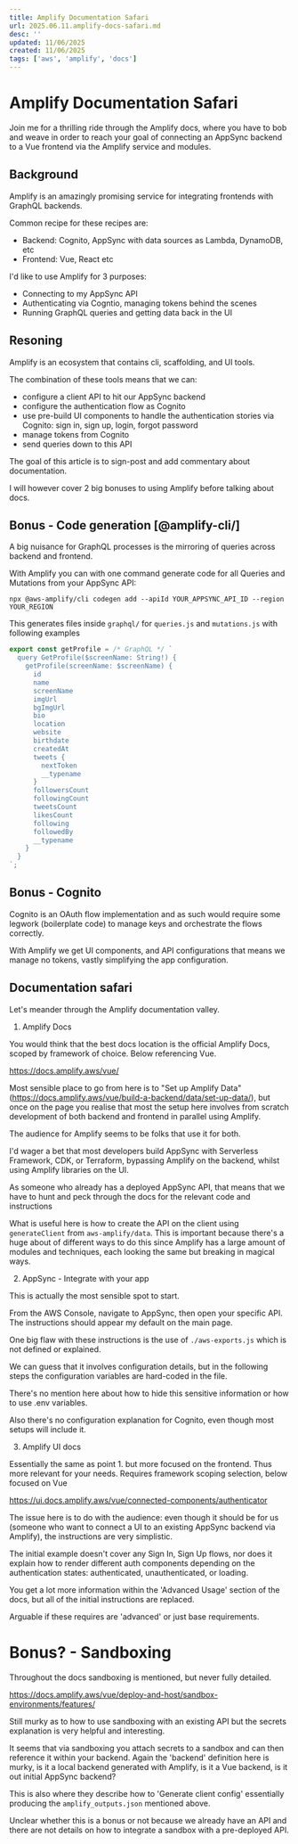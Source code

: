 ```yaml
---
title: Amplify Documentation Safari
url: 2025.06.11.amplify-docs-safari.md
desc: ''
updated: 11/06/2025
created: 11/06/2025
tags: ['aws', 'amplify', 'docs']
---
```



# Amplify Documentation Safari

Join me for a thrilling ride through the Amplify docs, where you have to bob and weave in order to reach your goal of connecting an AppSync backend to a Vue frontend via the Amplify service and modules.

## Background

Amplify is an amazingly promising service for integrating frontends with GraphQL backends.

Common recipe for these recipes are: 
- Backend: Cognito, AppSync with data sources as Lambda, DynamoDB, etc
- Frontend: Vue, React etc

I'd like to use Amplify for 3 purposes:
- Connecting to my AppSync API
- Authenticating via Cogntio, managing tokens behind the scenes
- Running GraphQL queries and getting data back in the UI

## Resoning

Amplify is an ecosystem that contains cli, scaffolding, and UI tools.

The combination of these tools means that we can:
- configure a client API to hit our AppSync backend
- configure the authentication flow as Cognito
- use pre-build UI components to handle the authentication stories via Cognito: sign in, sign up, login, forgot password
- manage tokens from Cognito
- send queries down to this API

The goal of this article is to sign-post and add commentary about documentation. 

I will however cover 2 big bonuses to using Amplify before talking about docs.

## Bonus - Code generation [@amplify-cli/]

A big nuisance for GraphQL processes is the mirroring of queries across backend and frontend. 

With Amplify you can with one command generate code for all Queries and Mutations from your AppSync API:

```
npx @aws-amplify/cli codegen add --apiId YOUR_APPSYNC_API_ID --region YOUR_REGION

```

This generates files inside `graphql/` for `queries.js` and `mutations.js` with following examples

```javascript
export const getProfile = /* GraphQL */ `
  query GetProfile($screenName: String!) {
    getProfile(screenName: $screenName) {
      id
      name
      screenName
      imgUrl
      bgImgUrl
      bio
      location
      website
      birthdate
      createdAt
      tweets {
        nextToken
        __typename
      }
      followersCount
      followingCount
      tweetsCount
      likesCount
      following
      followedBy
      __typename
    }
  }
`;

```

## Bonus - Cognito

Cognito is an OAuth flow implementation and as such would require some legwork (boilerplate code) to manage keys and orchestrate the flows correctly.

With Amplify we get UI components, and API configurations that means we manage no tokens, vastly simplifying the app configuration.

## Documentation safari

Let's meander through the Amplify documentation valley.

1. Amplify Docs

You would think that the best docs location is the official Amplify Docs, scoped by framework of choice. Below referencing Vue.

https://docs.amplify.aws/vue/

Most sensible place to go from here is to "Set up Amplify Data" (https://docs.amplify.aws/vue/build-a-backend/data/set-up-data/), but once on the page you realise that most the setup here involves from scratch development of both backend and frontend in parallel using Amplify. 

The audience for Amplify seems to be folks that use it for both. 

I'd wager a bet that most developers build AppSync with Serverless Framework, CDK, or Terraform, bypassing Amplify on the backend, whilst using Amplify libraries on the UI.

As someone who already has a deployed AppSync API, that means that we have to hunt and peck through the docs for the relevant code and instructions

What is useful here is how to create the API on the client using `generateClient` from `aws-amplify/data`. This is important because there's a huge about of different ways to do this since Amplify has a large amount of modules and techniques, each looking the same but breaking in magical ways. 

2. AppSync - Integrate with your app

This is actually the most sensible spot to start. 

From the AWS Console, navigate to AppSync, then open your specific API. The instructions should appear my default on the main page.

One big flaw with these instructions is the use of `./aws-exports.js` which is not defined or explained. 

We can guess that it involves configuration details, but in the following steps the configuration variables are hard-coded in the file. 

There's no mention here about how to hide this sensitive information or how to use .env variables.

Also there's no configuration explanation for Cognito, even though most setups will include it. 

3. Amplify UI docs

Essentially the same as point 1. but more focused on the frontend. Thus more relevant for your needs. Requires framework scoping selection, below focused on Vue

https://ui.docs.amplify.aws/vue/connected-components/authenticator

The issue here is to do with the audience: even though it should be for us (someone who want to connect a UI to an existing AppSync backend via Amplify), the instructions are very simplistic. 

The initial example doesn't cover any Sign In, Sign Up flows, nor does it explain how to render different auth components depending on the authentication states: authenticated, unauthenticated, or loading.

You get a lot more information within the 'Advanced Usage' section of the docs, but all of the initial instructions are replaced. 

Arguable if these requires are 'advanced' or just base requirements.

# Bonus? - Sandboxing

Throughout the docs sandboxing is mentioned, but never fully detailed. 

https://docs.amplify.aws/vue/deploy-and-host/sandbox-environments/features/

Still murky as to how to use sandboxing with an existing API but the secrets explanation is very helpful and interesting. 

It seems that via sandboxing you attach secrets to a sandbox and can then reference it within your backend. Again the 'backend' definition here is murky, is it a local backend generated with Amplify, is it a Vue backend, is it out initial AppSync backend?

This is also where they describe how to 'Generate client config' essentially producing the `amplify_outputs.json` mentioned above.

Unclear whether this is a bonus or not because we already have an API and there are not details on how to integrate a sandbox with a pre-deployed API. 
